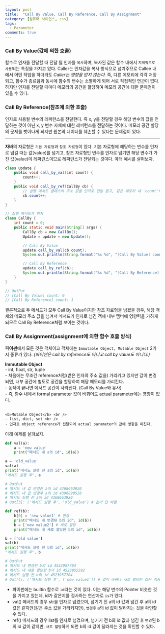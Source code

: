 ```yaml
---
layout: post
title:  "Call By Value, Call By Reference, Call By Assignment"
category: [컴퓨터 사이언스, css]
tags:
  - Parameter
comments: true
---
```


### Call By Value(값에 의한 호출)
함수로 인자를 전달할 때 전달 될 인자를 `복사`하며, 복사된 값은 함수 내에서 `지역적으로 사용`되는 특징을 가지고 있다. Caller는 인자값을 복사 방식으로 넘겨주므로 Callee 내에서 어떤 작업을 하더라도 *Caller는 영향을 받지 않는다.* 즉, 다른 메모리에 각각 저장되고, 함수가 종료됨과 동시에 함수의 변수는 소멸하게 되어 서로 직접적인 연관이 없다.
하지만 인자를 전달할 때마다 메모리의 공간을 할당하여 메모리 공간에 대한 문제점이 있을 수 있다.

### Call By Reference(참조에 의한 호출)
인자로 사용될 변수의 레퍼런스를 전달한다. 즉 x, y를 전달할 경우 해당 변수의 값을 전달하는 것이 아닌 x, y 변수 자체에 대한 레퍼런스를 전달하는 것이다.
메모리 공간 할당의 문제를 벗어나게 되지만 원본의 데이터를 훼손할 수 있다는 문제점이 있다.

---

**자바**의 자료형은 `기본 자료형`과 `참조 자료형`이 있다.
기본 자료형에 해당하는 변수를 인자로 넘길 때는 값(value)를 넘기고, 참조 자료형인 변수를 인자로 넘기면 해당 변수가 가진 값(value)이 레퍼런스이므로 레퍼런스가 전달되는 것이다. 아래 예시를 살펴보자.

```java
class Update {
    public void call_by_val(int count) {
        count++;
    }
    public void call_by_ref(CallBy cb) {
        // 실행 메서드 클래스의 주소 값을 인자로 전달 받고, 같은 메모리 내 'count'의 값을 변경
        cb.count++;
    }
}

// 실행 메서드가 위치
class CallBy {
    int count = 0;
    public static void main(String[] args) {
        CallBy cb = new CallBy();
        Update = update = new Update();

        // Call By Value
        update.call_by_val(cb.count);
        System.out.println(String.format("%s %d", "[Call By Value] count:", cb.count));

        // Call By Reference
        update.call_by_ref(cb);
        System.out.println(String.format("%s %d", "[Call By Reference] count:", cb.count));
    }
}

// OutPut
// [Call By Value] count: 0
// [Call By Reference] count: 1
```

결론적으로 두 메서드가 모두 Call By Value이지만 참조 자료형을 넘겼을 경우, 해당 객체의 메모리 주소 값을 넘겨서 메서드가 인자로 넘긴 객체 내부 멤버에 영향력을 가하게 되므로 Call By Reference처럼 보이는 것이다.

### Call By Assignment(assignment에 의한 함수 호출 방식)
**파이썬**에서 모든 것은 객체이고 객체에는 `Immutable Object, Mutable Object` 2가지 종류가 있다. *(파이썬은 call by reference도 아니고 call by value도 아니다.)*

<p class="quote">
	<b>Immutable Object</b> <br />
	- int, float, str, tuple <br />
	- 처음에는 무조건 reference처럼(받은 인자의 주소 값을) 가리키고 있지만 값이 변경되면, 내부 공간에 별도로 공간을 할당하여 해당 메모리를 가리킨다. <br />
	- 동작이 끝나면 메서드 공간이 사라진다. (Call By Value와 유사) <br />
	- 즉, 함수 내에서 formal parameter 값이 바뀌어도 actual parameter에는 영향이 없다. <br /><br />

	<b>Mutable Object</b> <br />
	- list, dict, set <br />
	- 인자로 object reference가 전달되어 actual parameter의 값에 영향을 미친다.
</p>

아래 예제를 살펴보자.

```python
def val(a):
    a = 'new value'
    print("메서드 내 a의 id", id(a))

a = 'old_value'
val(a)
print("메서드 실행 전 a의 id", id(a))
"메서드 실행 후", a

# OutPut
# 메서드 내 값 변경전 a의 id 4368663920
# 메서드 내 값 변경후 a의 id 4396828528
# 메서드 실행 전 a의 id 4368663920
# Out[3]: ('메서드 실행 후', 'old_value') # 값이 안 바뀜

def ref(b):
    b[0] = 'new value1' # 변경
    print("메서드 내 변경된 b의 id", id(b))
    b = ['new value2'] # 새로 할당
    print("메서드 내 새로 할당한 b의 id", id(b))

b = ['old value']
val(b)
print("메서드 실행 전 b의 id", id(b))
"메서드 실행 후", b

# OutPut
# 메서드 내 변경된 b의 id 4523957704
# 메서드 내 새로 할당한 b의 id 4523955592
# 메서드 실행 전 b의 id 4523957704
# Out[4]: ('메서드 실행 후', ['new value1']) # 값이 바뀌나 새로 할당한 값은 적용되지 않음
```

- 파이썬에는 builtin 함수로 `id`라는 것이 있다. 이는 해당 변수의 Pointer 비슷한 것을 가지고 있는데, id가 같은지를 검사하는 연산자로 `is`가 있다.
- val() 메서드의 경우 str을 인자로 넘겼으며, 넘기기 전 a의 id 값과 넘긴 후 a의 id 값은 같지만(같은 주소 값을 가리키지만), `변경후` a의 id 값이 달라지는 것을 확인할 수 있다.
- ref() 메서드의 경우 list를 인자로 넘겼으며, 넘기기 전 b의 id 값과 넘긴 후 `변경`된 b의 id 값이 같지만, `새로 할당`하게 되면 b의 id 값이 달라지는 것을 확인할 수 있다.
